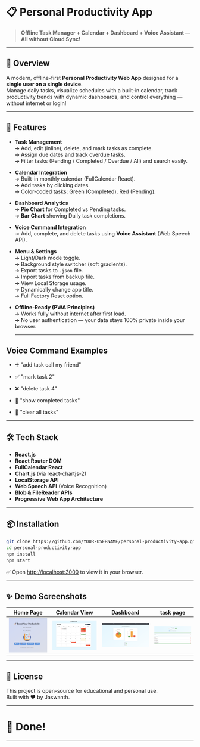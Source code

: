 
# 📋 Personal Productivity App

> **Offline Task Manager + Calendar + Dashboard + Voice Assistant — All without Cloud Sync!**

---

## 🧠 Overview

A modern, offline-first **Personal Productivity Web App** designed for a **single user on a single device**.  
Manage daily tasks, visualize schedules with a built-in calendar, track productivity trends with dynamic dashboards, and control everything — without internet or login!

---

## 🚀 Features

- **Task Management**  
  ➔ Add, edit (inline), delete, and mark tasks as complete.  
  ➔ Assign due dates and track overdue tasks.  
  ➔ Filter tasks (Pending / Completed / Overdue / All) and search easily.

- **Calendar Integration**  
  ➔ Built-in monthly calendar (FullCalendar React).  
  ➔ Add tasks by clicking dates.  
  ➔ Color-coded tasks: Green (Completed), Red (Pending).

- **Dashboard Analytics**  
  ➔ **Pie Chart** for Completed vs Pending tasks.  
  ➔ **Bar Chart** showing Daily task completions.

- **Voice Command Integration**  
  ➔ Add, complete, and delete tasks using **Voice Assistant** (Web Speech API).

- **Menu & Settings**  
  ➔ Light/Dark mode toggle.  
  ➔ Background style switcher (soft gradients).  
  ➔ Export tasks to `.json` file.  
  ➔ Import tasks from backup file.  
  ➔ View Local Storage usage.  
  ➔ Dynamically change app title.  
  ➔ Full Factory Reset option.

- **Offline-Ready (PWA Principles)**  
  ➔ Works fully without internet after first load.  
  ➔ No user authentication — your data stays 100% private inside your browser.
  
  ---

## Voice Command Examples

-  ➕ "add task call my friend"

-  ✅ "mark task 2"

-  ❌ "delete task 4"

-  🎯 "show completed tasks"

-  🧹 "clear all tasks"

---

## 🛠️ Tech Stack

- **React.js**
- **React Router DOM**
- **FullCalendar React**
- **Chart.js** (via react-chartjs-2)
- **LocalStorage API**
- **Web Speech API** (Voice Recognition)
- **Blob & FileReader APIs**
- **Progressive Web App Architecture**

---

## 📦 Installation

```bash
git clone https://github.com/YOUR-USERNAME/personal-productivity-app.git
cd personal-productivity-app
npm install
npm start
```

✅ Open [http://localhost:3000](http://localhost:3000) to view it in your browser.

---

## ✨ Demo Screenshots

| Home Page | Calendar View | Dashboard | task page |
|:---:|:---:|:---:|:---:|
| <img src="assets/homepage.png" alt="Home Page" width="250"/> | <img src="assets/calender page.png" alt="Calendar View" width="250"/> | <img src="assets/dashboard.png" alt="Dashboard" width="250"/> | <img src="assets/task page.png" alt="Task Page" width="250"/> |

---

## 📜 License

This project is open-source for educational and personal use.  
Built with ❤️ by Jaswanth.

---

# 🚀 Done!

---
